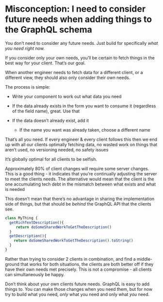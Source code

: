 # Misconception: I need to consider future needs when adding things to the GraphQL schema

You don’t need to consider any future needs. Just build for specifically _what you need right now._

If you consider only your own needs, you’ll be certain to fetch things in the best way for your client. That’s our goal.

When another engineer needs to fetch data for a different client, or a different view, they should also only consider their own needs.

The process is simple:

*   Write your component to work out what data you need
    
*   If the data already exists in the form you want to consume it (regardless of the field name), great. Use that
    
*   If the data doesn’t already exist, add it
    
    *   If the name you want was already taken, choose a different name
        

That’s all you need. If every engineer & every client follows this then we end up with all our clients optimally fetching data, no wasted work on things that aren’t used, no versioning needed, no safety issues

It’s globally optimal for all clients to be selfish.

Approximately 80% of client changes will require some server changes. This is a good thing - it indicates that you’re continually adjusting the server to meet the clients needs. The alternative would mean that the client is the one accumulating tech debt in the mismatch between what exists and what is needed

This doesn’t mean that there’s no advantage in sharing the implementation side of things, but that should be _behind_ the GraphQL API that the clients see.

```js
class MyThing {
  getRichTextDescription(){
     return doSomeSharedWorkToGetTheDescription()
  }
  getDescription(){
    return doSomeSharedWorkToGetTheDescription().toString()
  }
}
```

Rather than trying to consider 2 clients in combination, and find a middle-ground that works for both situations, the clients are both better off if they have their own needs met precisely. This is not a compromise - all clients can simultaneously be happy.

Don’t think about your own clients future needs. GraphQL is easy to add things to. You can make those changes when you need them, but for now try to build what you need, _only_ what you need and only what _you_ need.
